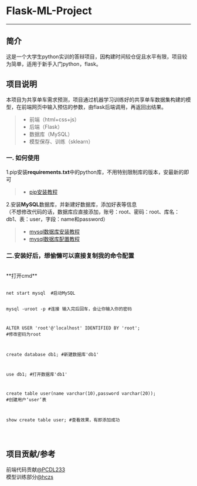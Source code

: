 # Flask-ML-Project
 
------
## 简介
这是一个大学生python实训的答辩项目，因构建时间较仓促且水平有限，项目较为简单，适用于新手入门python，flask。
## 项目说明
 本项目为共享单车需求预测，项目通过机器学习训练好的共享单车数据集构建的模型，在前端网页中输入预估的参数，由flask后端调用，再返回出结果。
> * 前端（html+css+js）
> * 后端（Flask）
> * 数据库（MySQL）
> * 模型保存、训练（sklearn）

### 一. 如何使用
1.pip安装**requirements.txt**中的python库，不用特别限制库的版本，安最新的即可
>* [pip安装教程](https://blog.csdn.net/aobulaien001/article/details/133298563)

2.安装**MySQL**数据库，并新建好数据库，添加好表等信息<br>
（不想修改代码的话，数据库应直接添加，账号：root、密码：root、库名：db1、表：user，字段：name和password）
<br>
>* [mysql数据库安装教程](https://blog.csdn.net/a802976/article/details/119255644
)
>* [mysql数据库配置教程](https://blog.csdn.net/weixin_45851945/article/details/114287877)<br>
### 二.安装好后，想偷懒可以直接复制我的命令配置
<br>
**打开cmd**
<br>
<pre><code>
net start mysql  #启动MySQL

mysql -uroot -p  #连接 输入完后回车，会让你输入你的密码

ALTER USER 'root'@'localhost' IDENTIFIED BY 'root'; #修改密码为root

create database db1; #新建数据库'db1'

use db1; #打开数据库'db1'

create table user(name varchar(10),password varchar(20)); #创建用户‘user’表 
 
show create table user;  #查看效果，有即添加成功


</code></pre>

## 项目贡献/参考

前端代码贡献[@PCDL233](https://github.com/PCDL233)<br>
模型训练部分[@hczs](https://github.com/hczs/data-mining)

